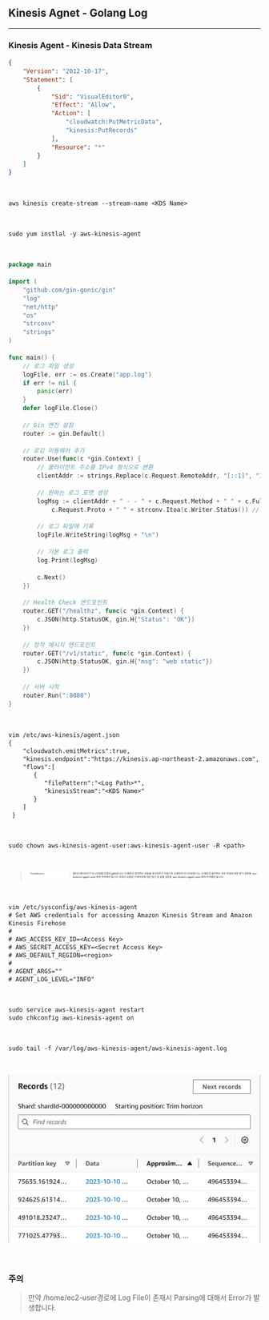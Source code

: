 ## Kinesis Agnet - Golang Log
---
### Kinesis Agent - Kinesis Data Stream
```json
{
    "Version": "2012-10-17",
    "Statement": [
        {
            "Sid": "VisualEditor0",
            "Effect": "Allow",
            "Action": [
                "cloudwatch:PutMetricData",
                "kinesis:PutRecords"
            ],
            "Resource": "*"
        }
    ]
}
```

<br>

```shell
aws kinesis create-stream --stream-name <KDS Name>
```

<br>

```shell
sudo yum instlal -y aws-kinesis-agent
```

<br>

```go
package main

import (
	"github.com/gin-gonic/gin"
	"log"
	"net/http"
	"os"
	"strconv"
	"strings"
)

func main() {
	// 로그 파일 생성
	logFile, err := os.Create("app.log")
	if err != nil {
		panic(err)
	}
	defer logFile.Close()

	// Gin 엔진 설정
	router := gin.Default()

	// 로깅 미들웨어 추가
	router.Use(func(c *gin.Context) {
		// 클라이언트 주소를 IPv4 형식으로 변환
		clientAddr := strings.Replace(c.Request.RemoteAddr, "[::1]", "127.0.0.1", -1)

		// 원하는 로그 포맷 생성
		logMsg := clientAddr + " - - " + c.Request.Method + " " + c.FullPath() + " " +
			c.Request.Proto + " " + strconv.Itoa(c.Writer.Status()) // 정수를 문자열로 변환

		// 로그 파일에 기록
		logFile.WriteString(logMsg + "\n")

		// 기본 로그 출력
		log.Print(logMsg)

		c.Next()
	})

	// Health Check 엔드포인트
	router.GET("/healthz", func(c *gin.Context) {
		c.JSON(http.StatusOK, gin.H{"Status": "OK"})
	})

	// 정적 메시지 엔드포인트
	router.GET("/v1/static", func(c *gin.Context) {
		c.JSON(http.StatusOK, gin.H{"msg": "web static"})
	})

	// 서버 시작
	router.Run(":8080")
}
```

<br>

```shell
vim /etc/aws-kinesis/agent.json
{
    "cloudwatch.emitMetrics":true,
    "kinesis.endpoint":"https://kinesis.ap-northeast-2.amazonaws.com",
    "flows":[
       {
          "filePattern":"<Log Path>*",
          "kinesisStream":"<KDS Name>"
       }
    ]
 }
```

<br>

```shell
sudo chown aws-kinesis-agent-user:aws-kinesis-agent-user -R <path>
```

<br>

> ![filePattern User](https://github.com/IlIllIlllIllll/AWS/raw/main/EC2/Kinesis%20Agent/Kinesis%20Agent%20-%20Golang%20Log/img/image-1.png)

<br>

```shell
vim /etc/sysconfig/aws-kinesis-agent
# Set AWS credentials for accessing Amazon Kinesis Stream and Amazon Kinesis Firehose
#
# AWS_ACCESS_KEY_ID=<Access Key>
# AWS_SECRET_ACCESS_KEY=<Secret Access Key>
# AWS_DEFAULT_REGION=<region>
#
# AGENT_ARGS=""
# AGENT_LOG_LEVEL="INFO"
```

<br>

```shell
sudo service aws-kinesis-agent restart
sudo chkconfig aws-kinesis-agent on
```
<br>

```shell
sudo tail -f /var/log/aws-kinesis-agent/aws-kinesis-agent.log
```

<br>

![Successed Record in KDS](https://github.com/IlIllIlllIllll/AWS/raw/main/EC2/Kinesis%20Agent/Kinesis%20Agent%20-%20Golang%20Log/img/image-2.png)

<br>

### 주의 
> 만약 /home/ec2-user경로에 Log File이 존재시 Parsing에 대해서 Error가 발생합니다. 